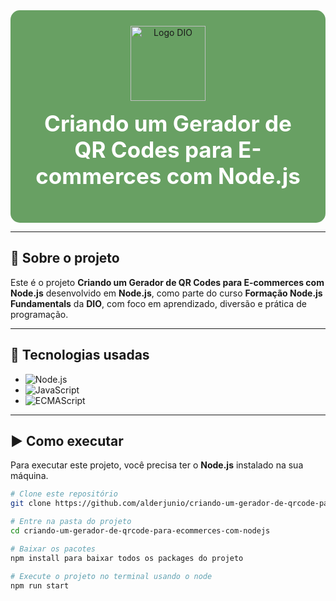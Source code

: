 <div align="center" style="background-color:#68A063; padding:25px; border-radius:15px;">

  
  <img src="https://assets.dio.me/edWxcdumDa-fk1QfOovjY_yYhaudgnoQvlUpyhpV8zg/f:webp/h:120/q:80/L3RyYWNrcy9kNTJiNzBiOC04MjE0LTQ0ZGQtYTlmNC05MmE0OGRjNzk4MTgucG5n" alt="Logo DIO" width="120"/>

  <h2 style="color:white; font-size:2.5em; margin-top:15px;">
    Criando um Gerador de QR Codes para E-commerces com Node.js
  </h2>

</div>

---

## 📖 Sobre o projeto

Este é o projeto **Criando um Gerador de QR Codes para E-commerces com Node.js** desenvolvido em **Node.js**, como parte do curso **Formação Node.js Fundamentals** da **DIO**, com foco em aprendizado, diversão e prática de programação.

---

## 🚀 Tecnologias usadas

- ![Node.js](https://img.shields.io/badge/Node.js-68A063?style=for-the-badge&logo=node.js&logoColor=white)
- ![JavaScript](https://img.shields.io/badge/JavaScript-F7DF1E?style=for-the-badge&logo=javascript&logoColor=black)
- ![ECMAScript](https://img.shields.io/badge/ECMAScript-000000?style=for-the-badge&logo=ecmascript&logoColor=white)


---

## ▶️ Como executar

Para executar este projeto, você precisa ter o **Node.js** instalado na sua máquina.

```bash
# Clone este repositório
git clone https://github.com/alderjunio/criando-um-gerador-de-qrcode-para-ecommerces-com-nodejs.git

# Entre na pasta do projeto
cd criando-um-gerador-de-qrcode-para-ecommerces-com-nodejs

# Baixar os pacotes
npm install para baixar todos os packages do projeto

# Execute o projeto no terminal usando o node
npm run start
